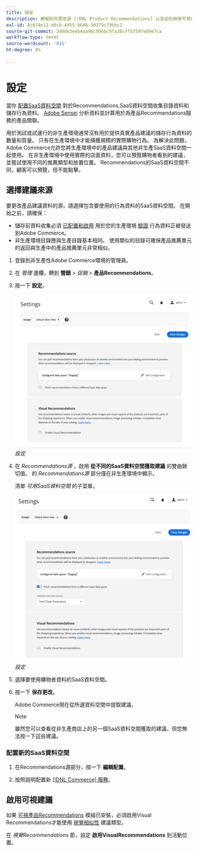```yaml
---
title: 設定
description: 瞭解如何更改源 [!DNL Product Recommendations] 以及如何啟用可視化建議。
exl-id: 8c074e11-e0cb-4d55-b646-30279c79bbc2
source-git-commit: 3d0de3eeb4aa96c996bc9fa38cffd7597e89e7ca
workflow-type: tm+mt
source-wordcount: '411'
ht-degree: 0%

---
```


# 設定

當你 [配置SaaS資料空間](https://experienceleague.adobe.com/docs/commerce-admin/config/services/saas.html) 對於Recommendations,SaaS資料空間收集目錄資料和儲存行為資料。 [Adobe Sensei](https://www.adobe.com/sensei.html) 分析資料並計算用於為產品Recommendations服務的產品關聯。

用於測試或試運行的非生產環境通常沒有用於提供真實產品建議的儲存行為資料的數量和質量。 只有在生產環境中才能捕獲規模的實際購物行為。 為解決此問題，Adobe Commerce允許您將生產環境中的產品建議與其他非生產SaaS資料空間一起使用。 在非生產環境中使用實際的店面資料，您可以預覽購物者看到的建議，並嘗試使用不同的推薦類型和放置位置。 Recommendations的SaaS資料空間不同，顧客可以預覽，但不能點擊。

## 選擇建議來源

要更改產品建議資料的源，請選擇包含要使用的行為資料的SaaS資料空間。 在開始之前，請確保：

- 儲存前資料收集必須 [已配置和啟用](install-configure.md) 用於您的生產環境 [驗證](verify.md) 行為資料正被發送到Adobe Commerce。
- 非生產環境目錄應與生產目錄基本相同。 使用類似的目錄可確保產品推薦單元的返回與生產中的產品推薦單元非常相似。

1. 登錄到非生產性Adobe Commerce環境的管理員。

1. 在 _管理_ 邊欄，轉到 **營銷** > _促銷_ > **產品Recommendations**。

1. 按一下 **設定**。

   ![產品推薦設定](assets/settings.png)
   _設定_

1. 在 _Recommendations源_ ，啟用 **從不同的SaaS資料空間獲取建議** 的雙曲餘切值。 的 _Recommendations源_ 部分僅在非生產環境中顯示。

   清單 _可用SaaS資料空間_ 的子菜單。

   ![產品推薦設定](assets/settings-select-saas.png)
   _設定_

1. 選擇要使用購物者資料的SaaS資料空間。

1. 按一下 **保存更改**。

   Adobe Commerce現在從所選資料空間中提取建議。

   >[!NOTE]
   >
   > 雖然您可以查看從非生產商店上的另一個SaaS資料空間獲取的建議，但您無法按一下這些建議。

### 配置新的SaaS資料空間

1. 在Recommendations源部分，按一下 **編輯配置**。

1. 按照說明配置新 [[!DNL Commerce] 服務](/help/landing/saas.md)。

## 啟用可視建議

如果 [可視產品Recommendations](install-configure.md) 模組已安裝，必須啟用Visual Recommendations才能使用 [視覺相似性](type.md#visualsim) 建議類型。

在 _視覺Recommendations_ 節，設定 **啟用VisualRecommendations** 到活動位置。
